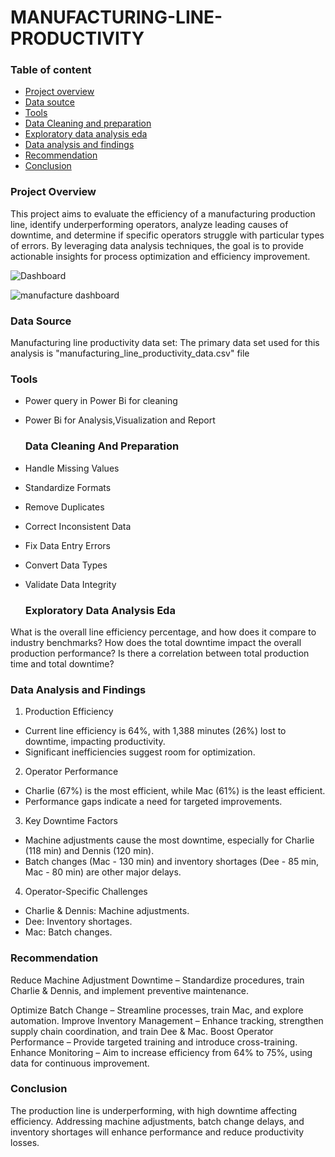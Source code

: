 # MANUFACTURING-LINE-PRODUCTIVITY



### Table of content
- [Project overview](#project-overview)
- [Data soutce](#data-source)
- [Tools](#tools)
- [Data Cleaning and preparation](#data-cleaning-and-preparation)
- [Exploratory data analysis eda](#exploratory-data-analysis-eda)
- [Data analysis and findings](#data-analysis-and-findings)
- [Recommendation](#recommendation)
- [Conclusion](#conclusion)

### Project Overview
This project aims to evaluate the efficiency of a manufacturing production line, identify underperforming operators, analyze leading causes of downtime, 
and determine if specific operators struggle with particular types of errors. By leveraging data analysis techniques, the goal is to provide actionable 
insights for process optimization and efficiency improvement.

![Dashboard](Dashboard.png)


![manufacture dashboard](https://github.com/user-attachments/assets/d952370f-e22f-4f99-9557-095df5aba7b0)

### Data Source


Manufacturing line productivity data set: The primary data set used for this analysis is "manufacturing_line_productivity_data.csv" file

### Tools
- Power query in Power Bi for cleaning
- Power Bi for Analysis,Visualization and Report

  ### Data Cleaning And Preparation
- Handle Missing Values
- Standardize Formats
- Remove Duplicates
- Correct Inconsistent Data
- Fix Data Entry Errors
- Convert Data Types
- Validate Data Integrity

  ### Exploratory Data Analysis Eda
What is the overall line efficiency percentage, and how does it compare to industry benchmarks?
How does the total downtime impact the overall production performance?
Is there a correlation between total production time and total downtime?


  ### Data Analysis and Findings

1. Production Efficiency
- Current line efficiency is 64%, with  1,388 minutes (26%) lost to downtime, impacting productivity.  
- Significant inefficiencies suggest room for optimization.  
2. Operator Performance  
- Charlie (67%) is the most efficient, while Mac (61%) is the least efficient.  
- Performance gaps indicate a need for targeted improvements.  
3. Key Downtime Factors  
- Machine adjustments cause the most downtime, especially for Charlie (118 min) and Dennis (120 min).  
- Batch changes (Mac - 130 min) and inventory shortages (Dee - 85 min, Mac - 80 min) are other major delays.
   
4. Operator-Specific Challenges  
- Charlie & Dennis: Machine adjustments.  
- Dee: Inventory shortages.  
- Mac: Batch changes.  


### Recommendation

Reduce Machine Adjustment Downtime – Standardize procedures, train Charlie & Dennis, 
and implement preventive maintenance.

Optimize Batch Change – Streamline processes, train Mac, and explore automation.
Improve Inventory Management – Enhance tracking, strengthen supply chain coordination, and train Dee & Mac.
Boost Operator Performance – Provide targeted training and introduce cross-training.
Enhance Monitoring – Aim to increase efficiency from 64% to 75%, using data for continuous improvement.

  ### Conclusion

The production line is underperforming, with high downtime affecting efficiency.
Addressing machine adjustments, batch change delays, 
and inventory shortages will enhance performance and reduce productivity losses.
 
